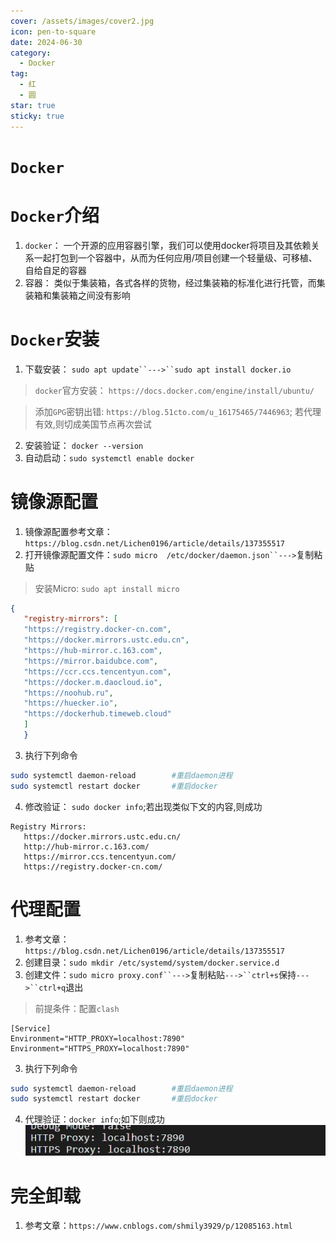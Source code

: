 ```yaml
---
cover: /assets/images/cover2.jpg
icon: pen-to-square
date: 2024-06-30
category:
  - Docker
tag:
  - 红
  - 圆
star: true
sticky: true
---
```

# `Docker`
# `Docker`介绍
1. `docker`： 一个开源的应用容器引擎，我们可以使用docker将项目及其依赖关系一起打包到一个容器中，从而为任何应用/项目创建一个轻量级、可移植、自给自足的容器
2. 容器： 类似于集装箱，各式各样的货物，经过集装箱的标准化进行托管，而集装箱和集装箱之间没有影响

# `Docker`安装
1. 下载安装： `sudo apt update``--->``sudo apt install docker.io`
> `docker`官方安装： `https://docs.docker.com/engine/install/ubuntu/`

> 添加`GPG`密钥出错: `https://blog.51cto.com/u_16175465/7446963`; 若代理有效,则切成美国节点再次尝试
2. 安装验证： `docker --version`
3. 自动启动：`sudo systemctl enable docker`

# 镜像源配置
1. 镜像源配置参考文章：`https://blog.csdn.net/Lichen0196/article/details/137355517`
2. 打开镜像源配置文件：`sudo micro  /etc/docker/daemon.json``--->`复制粘贴
> 安装Micro: `sudo apt install micro`
```json
{
   "registry-mirrors": [
   "https://registry.docker-cn.com",
   "https://docker.mirrors.ustc.edu.cn",
   "https://hub-mirror.c.163.com",
   "https://mirror.baidubce.com",
   "https://ccr.ccs.tencentyun.com",
   "https://docker.m.daocloud.io",
   "https://noohub.ru",
   "https://huecker.io",
   "https://dockerhub.timeweb.cloud"
   ]
   }
```
3. 执行下列命令
```bash
sudo systemctl daemon-reload		#重启daemon进程
sudo systemctl restart docker		#重启docker
```
4. 修改验证： `sudo docker info`;若出现类似下文的内容,则成功
```text
Registry Mirrors:
   https://docker.mirrors.ustc.edu.cn/
   http://hub-mirror.c.163.com/
   https://mirror.ccs.tencentyun.com/
   https://registry.docker-cn.com/
```

# 代理配置
1. 参考文章：`https://blog.csdn.net/Lichen0196/article/details/137355517`
2. 创建目录：`sudo mkdir /etc/systemd/system/docker.service.d`
3. 创建文件：`sudo micro proxy.conf``--->`复制粘贴`--->``ctrl+s`保持`--->``ctrl+q`退出
>  前提条件：配置`clash`
```text
[Service]
Environment="HTTP_PROXY=localhost:7890"
Environment="HTTPS_PROXY=localhost:7890"
```
3. 执行下列命令
```bash
sudo systemctl daemon-reload		#重启daemon进程
sudo systemctl restart docker		#重启docker
```
4. 代理验证：`docker info`;如下则成功
![img.png](/assets/images/LinuxService/img.png)

# 完全卸载
1. 参考文章：`https://www.cnblogs.com/shmily3929/p/12085163.html`


